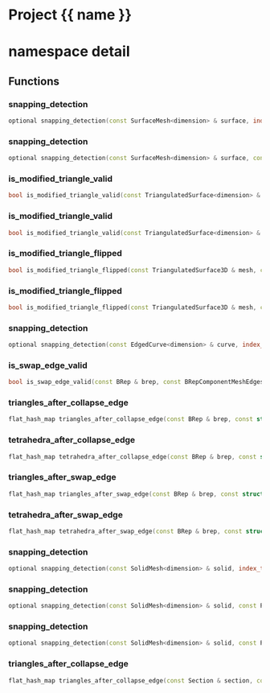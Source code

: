 <script setup>
import {useRoute} from 'vitepress'
const {path} = useRoute()
const tokens = path.split('/')
const words = tokens[2].split('-');
for (let i = 0; i < words.length; i++) {
    words[i] = words[i].charAt(0).toUpperCase() + words[i].slice(1);
    words[i] = words[i].replace('geode', 'Geode')
}
const name = words.join('-');
</script>
# Project {{ name }}

# namespace detail



## Functions

### snapping_detection

```cpp
optional snapping_detection(const SurfaceMesh<dimension> & surface, index_t polygon, const Point<dimension> & point)
```


### snapping_detection

```cpp
optional snapping_detection(const SurfaceMesh<dimension> & surface, const PolygonEdge & edge, const Point<dimension> & point)
```


### is_modified_triangle_valid

```cpp
bool is_modified_triangle_valid(const TriangulatedSurface<dimension> & mesh, const Triangle<dimension> & modified_triangle, index_t old_triangle_id)
```


### is_modified_triangle_valid

```cpp
bool is_modified_triangle_valid(const TriangulatedSurface<dimension> & mesh, const Triangle<dimension> & modified_triangle, const PolygonEdge & old_edge)
```


### is_modified_triangle_flipped

```cpp
bool is_modified_triangle_flipped(const TriangulatedSurface3D & mesh, const Triangle3D & modified_triangle, index_t old_triangle_id)
```


### is_modified_triangle_flipped

```cpp
bool is_modified_triangle_flipped(const TriangulatedSurface3D & mesh, const Triangle3D & modified_triangle, const PolygonEdge & old_edge)
```


### snapping_detection

```cpp
optional snapping_detection(const EdgedCurve<dimension> & curve, index_t edge, const Point<dimension> & point)
```


### is_swap_edge_valid

```cpp
bool is_swap_edge_valid(const BRep & brep, const BRepComponentMeshEdges & edges, index_t unique_apex)
```


### triangles_after_collapse_edge

```cpp
flat_hash_map triangles_after_collapse_edge(const BRep & brep, const struct BRepComponentMeshEdges::SurfaceEdges & surface_edges, const Point3D & point)
```


### tetrahedra_after_collapse_edge

```cpp
flat_hash_map tetrahedra_after_collapse_edge(const BRep & brep, const struct BRepComponentMeshEdges::BlockEdges & block_edges, const Point3D & point)
```


### triangles_after_swap_edge

```cpp
flat_hash_map triangles_after_swap_edge(const BRep & brep, const struct BRepComponentMeshEdges::SurfaceEdges & surface_edges)
```


### tetrahedra_after_swap_edge

```cpp
flat_hash_map tetrahedra_after_swap_edge(const BRep & brep, const struct BRepComponentMeshEdges::BlockEdges & block_edges, index_t unique_apex)
```


### snapping_detection

```cpp
optional snapping_detection(const SolidMesh<dimension> & solid, index_t polyhedron, const Point<dimension> & point)
```


### snapping_detection

```cpp
optional snapping_detection(const SolidMesh<dimension> & solid, const PolyhedronFacet & facet, const Point<dimension> & point)
```


### snapping_detection

```cpp
optional snapping_detection(const SolidMesh<dimension> & solid, const PolyhedronFacetEdge & edge, const Point<dimension> & point)
```


### triangles_after_collapse_edge

```cpp
flat_hash_map triangles_after_collapse_edge(const Section & section, const struct SectionComponentMeshEdges::SurfaceEdges & surface_edges, const Point2D & point)
```




